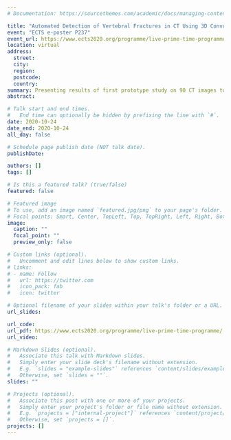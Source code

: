 ```yaml
---
# Documentation: https://sourcethemes.com/academic/docs/managing-content/

title: "Automated Detection of Vertebral Fractures in CT Using 3D Convolutional Neural Networks"
event: "ECTS e-poster P237"
event_url: https://www.ects2020.org/programme/live-prime-time-programme/
location: virtual
address:
  street:
  city:
  region:
  postcode:
  country:
summary: Presenting results of first prototype study on 90 CT images to bone health community.
abstract:

# Talk start and end times.
#   End time can optionally be hidden by prefixing the line with `#`.
date: 2020-10-24
date_end: 2020-10-24
all_day: false

# Schedule page publish date (NOT talk date).
publishDate: 

authors: []
tags: []

# Is this a featured talk? (true/false)
featured: false

# Featured image
# To use, add an image named `featured.jpg/png` to your page's folder. 
# Focal points: Smart, Center, TopLeft, Top, TopRight, Left, Right, BottomLeft, Bottom, BottomRight.
image:
  caption: ""
  focal_point: ""
  preview_only: false

# Custom links (optional).
#   Uncomment and edit lines below to show custom links.
# links:
# - name: Follow
#   url: https://twitter.com
#   icon_pack: fab
#   icon: twitter

# Optional filename of your slides within your talk's folder or a URL.
url_slides:

url_code:
url_pdf: https://www.ects2020.org/programme/live-prime-time-programme/
url_video:

# Markdown Slides (optional).
#   Associate this talk with Markdown slides.
#   Simply enter your slide deck's filename without extension.
#   E.g. `slides = "example-slides"` references `content/slides/example-slides.md`.
#   Otherwise, set `slides = ""`.
slides: ""

# Projects (optional).
#   Associate this post with one or more of your projects.
#   Simply enter your project's folder or file name without extension.
#   E.g. `projects = ["internal-project"]` references `content/project/deep-learning/index.md`.
#   Otherwise, set `projects = []`.
projects: []
---
```


